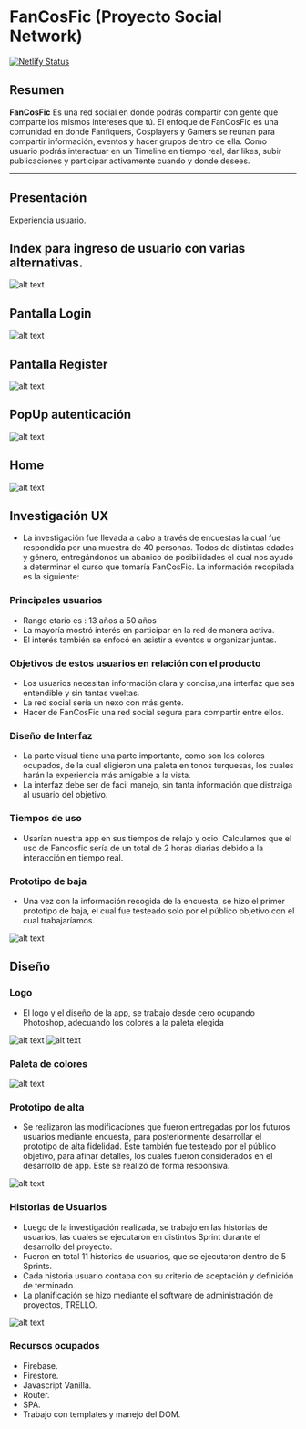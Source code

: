 # FanCosFic (Proyecto Social Network)

[![Netlify Status](https://api.netlify.com/api/v1/badges/7aeea360-c35a-4c35-abb4-2b4f68a6e296/deploy-status)](https://app.netlify.com/sites/classy-kitsune-0460aa/deploys)


## Resumen

**FanCosFic** Es una red social en donde podrás compartir con gente que comparte los mismos intereses que tú. El enfoque de FanCosFic es una comunidad en donde Fanfiquers, Cosplayers y Gamers se reúnan para compartir información, eventos y hacer grupos dentro de ella. Como usuario podrás interactuar en un Timeline en tiempo real, dar likes, subir publicaciones y participar activamente cuando y donde desees. 

***

## Presentación 
Experiencia usuario.

## Index para ingreso de usuario con varias alternativas.

![alt text](./src/img/welcome.png)

## Pantalla Login

![alt text](./src/img/login.png)

## Pantalla Register

![alt text](./src/img/register.png)

## PopUp autenticación

![alt text](./src/img/autenticacion.png)

## Home

![alt text](./src/img/home.png)





## Investigación UX


* La investigación fue llevada a cabo a través de encuestas la cual fue respondida por una muestra de 40 personas. Todos de  distintas edades y género, entregándonos un abanico de posibilidades el cual nos ayudó a determinar el curso que tomaría FanCosFic. La información recopilada es la siguiente:

### Principales usuarios

* Rango etario es : 13 años a  50 años
* La mayoría mostró interés en participar en la red de manera activa.
* El interés también se enfocó en asistir a eventos u organizar juntas.


### Objetivos de estos usuarios en relación con el producto

* Los usuarios necesitan información clara y concisa,una interfaz que sea entendible y sin tantas vueltas.
* La red social sería un nexo con más gente.
* Hacer de FanCosFic una red social segura para compartir entre ellos.


### Diseño de Interfaz

* La parte visual tiene una parte importante, como son los colores ocupados, de la cual eligieron una paleta en tonos turquesas, los cuales harán la experiencia más amigable a la vista. 
* La interfaz debe ser de facil manejo, sin tanta información que distraiga al usuario del objetivo.

### Tiempos de uso

* Usarían nuestra app en sus tiempos de relajo y ocio. Calculamos que el uso de Fancosfic sería de un total de 2 horas diarias debido a la interacción en tiempo real.

### Prototipo de baja

* Una vez con la información recogida de la encuesta, se hizo el primer prototipo de baja, el cual fue testeado solo por el público objetivo con el cual trabajaríamos.

![alt text](./src/img/prototipobaja.png)

## Diseño

### Logo

* El logo y el diseño de la app, se trabajo desde cero ocupando Photoshop, adecuando los colores a la paleta elegida

![alt text](./src/img/logoF.png)
![alt text](./src/img/logofon.png)


### Paleta de colores

![alt text](./src/img/paleta.jpg)

### Prototipo de alta

* Se realizaron las modificaciones que fueron entregadas por los futuros usuarios mediante encuesta, para posteriormente desarrollar el prototipo de alta fidelidad. Este también fue testeado por el público objetivo, para afinar detalles, los cuales fueron considerados en el desarrollo de app. Este se realizó de forma responsiva.

![alt text](./src/img/alta.png)

### Historias de Usuarios

* Luego de la investigación realizada, se trabajo en las historias de usuarios, las cuales se ejecutaron en distintos Sprint durante el desarrollo del proyecto. 
* Fueron en total 11 historias de usuarios, que se ejecutaron dentro de 5 Sprints.
* Cada historia usuario contaba con su criterio de aceptación y definición de terminado.
* La planificación se hizo mediante el software de administración de proyectos, TRELLO.

![alt text](./src/img/trello.png)

### Recursos ocupados

* Firebase.
* Firestore.
* Javascript Vanilla.
* Router.
* SPA.
* Trabajo con templates y manejo del DOM.


